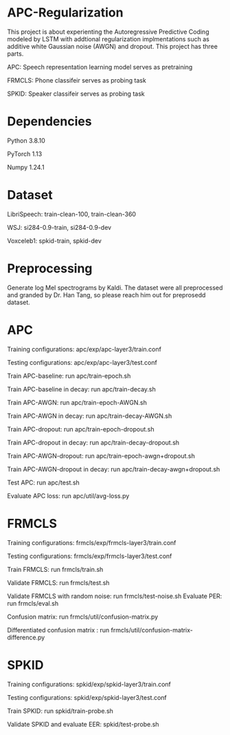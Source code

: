 # APC-Regularization
This project is about experienting the Autoregressive Predictive Coding modeled by LSTM with addtional regularization implmentations such as additive white Gaussian noise (AWGN) and dropout. This project has three parts. 

APC: Speech representation learning model serves as pretraining

FRMCLS: Phone classifeir serves as probing task  

SPKID: Speaker classifeir serves as probing task  
# Dependencies
Python 3.8.10

PyTorch 1.13

Numpy 1.24.1
# Dataset
LibriSpeech: train-clean-100, train-clean-360

WSJ: si284-0.9-train, si284-0.9-dev

Voxceleb1: spkid-train, spkid-dev
# Preprocessing
Generate log Mel spectrograms by Kaldi. The dataset were all preprocessed and granded by Dr. Han Tang, so please reach him out for preprosedd dataset. 
# APC 
Training configurations: apc/exp/apc-layer3/train.conf

Testing configurations: apc/exp/apc-layer3/test.conf

Train APC-baseline: run apc/train-epoch.sh

Train APC-baseline in decay: run apc/train-decay.sh

Train APC-AWGN: run apc/train-epoch-AWGN.sh

Train APC-AWGN in decay: run apc/train-decay-AWGN.sh

Train APC-dropout: run apc/train-epoch-dropout.sh

Train APC-dropout in decay: run apc/train-decay-dropout.sh

Train APC-AWGN-dropout: run apc/train-epoch-awgn+dropout.sh

Train APC-AWGN-dropout in decay: run apc/train-decay-awgn+dropout.sh

Test APC: run apc/test.sh

Evaluate APC loss: run apc/util/avg-loss.py

# FRMCLS 
Training configurations: frmcls/exp/frmcls-layer3/train.conf

Testing configurations: frmcls/exp/frmcls-layer3/test.conf

Train FRMCLS: run frmcls/train.sh

Validate FRMCLS: run frmcls/test.sh

Validate FRMCLS with random noise: run frmcls/test-noise.sh
Evaluate PER: run frmcls/eval.sh

Confusion matrix: run frmcls/util/confusion-matrix.py

Differentiated confusion matrix : run frmcls/util/confusion-matrix-difference.py

# SPKID
Training configurations: spkid/exp/spkid-layer3/train.conf

Testing configurations: spkid/exp/spkid-layer3/test.conf

Train SPKID: run spkid/train-probe.sh

Validate SPKID and evaluate EER: spkid/test-probe.sh


